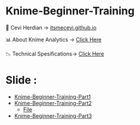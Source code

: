 # Knime-Beginner-Training

<span>&#129311;</span> Cevi Herdian -> [itsmecevi.github.io](https://itsmecevi.github.io/) 

<span>&#128202;</span> About Knime Analytics -> [Click Here](https://www.knime.com/about)

<span>&#128201;</span> Technical Spesifications-> [Click Here](https://www.knime.com/software-overview)

# Slide : 

* [Knime-Beginner-Training-Part1](https://docs.google.com/presentation/d/1551CT5vRjQ8oK9KzEoXT5W375pwE0I6E-RrwLgTegm4/edit?usp=sharing)
* [Knime-Beginner-Training-Part2](https://docs.google.com/presentation/d/1551CT5vRjQ8oK9KzEoXT5W375pwE0I6E-RrwLgTegm4/edit?usp=sharing)
   * [File]()
* [Knime-Beginner-Training-Part3](https://docs.google.com/presentation/d/1551CT5vRjQ8oK9KzEoXT5W375pwE0I6E-RrwLgTegm4/edit?usp=sharing)


